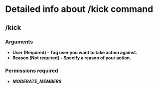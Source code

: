 # Detailed info about /kick command

## /kick

### Arguments
- **User (Required) - Tag user you want to take action against.**
- **Reason (Not required) - Specify a reason of your action.**

### Permissions required
- ***MODERATE_MEMBERS***